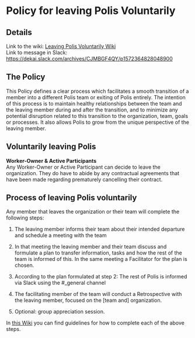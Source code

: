  
# Policy for leaving Polis Voluntarily
## Details 
Link to the wiki: [Leaving Polis Voluntarily Wiki](https://wiki.polis.global/leaving-the-organization/voluntarily)  
Link to message in Slack: https://dekai.slack.com/archives/CJMBGF4QY/p1572364828048900
## The Policy
This Policy defines a clear process which facilitates a smooth transition of a member into a different Polis team or exiting of Polis entirely. The intention of this process is to maintain healthy relationships between the team and the leaving member during and after the transition, and to minimize any potential disruption related to this transition to the organization, team, goals or processes. It also allows Polis to grow from the unique perspective of the leaving member.

## Voluntarily leaving Polis

**Worker-Owner & Active Participants**  
Any Worker-Owner or Active Participant can decide to leave the organization. They do have to abide by any contractual agreements that have been made regarding prematurely cancelling their contract.

## Process of leaving Polis voluntarily

Any member that leaves the organization or their team will complete the following steps:

1.  The leaving member informs their team about their intended departure and schedule a meeting with the team    
    
2.  In that meeting the leaving member and their team discuss and formulate a plan to transfer information, tasks and how the rest of the team is informed of this. In the same meeting a Facilitator for the plan is chosen.  

3.  According to the plan formulated at step 2: The rest of Polis is informed via Slack using the #_general channel
    
4.  The facilitating member of the team will conduct a Retrospective with the leaving member, focused on the [team and] organization.
    
5.  Optional: group appreciation session.
    
In [this Wiki](https://wiki.polis.global/leaving-the-organization/voluntarily) you can find guidelines for how to complete each of the above steps.

